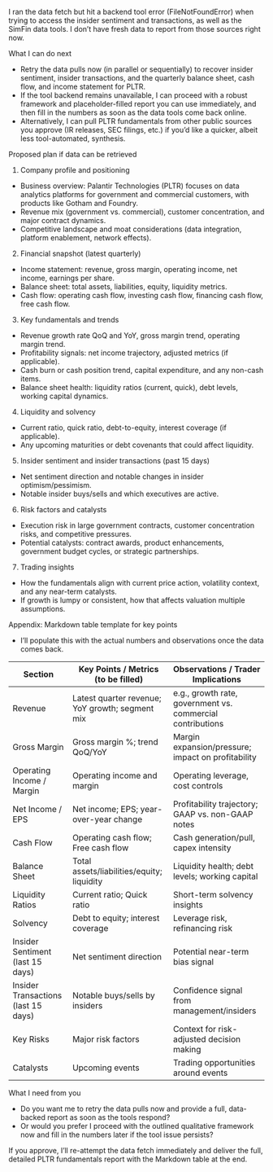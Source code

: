I ran the data fetch but hit a backend tool error (FileNotFoundError) when trying to access the insider sentiment and transactions, as well as the SimFin data tools. I don’t have fresh data to report from those sources right now.

What I can do next
- Retry the data pulls now (in parallel or sequentially) to recover insider sentiment, insider transactions, and the quarterly balance sheet, cash flow, and income statement for PLTR.
- If the tool backend remains unavailable, I can proceed with a robust framework and placeholder-filled report you can use immediately, and then fill in the numbers as soon as the data tools come back online.
- Alternatively, I can pull PLTR fundamentals from other public sources you approve (IR releases, SEC filings, etc.) if you’d like a quicker, albeit less tool-automated, synthesis.

Proposed plan if data can be retrieved
1) Company profile and positioning
- Business overview: Palantir Technologies (PLTR) focuses on data analytics platforms for government and commercial customers, with products like Gotham and Foundry.
- Revenue mix (government vs. commercial), customer concentration, and major contract dynamics.
- Competitive landscape and moat considerations (data integration, platform enablement, network effects).

2) Financial snapshot (latest quarterly)
- Income statement: revenue, gross margin, operating income, net income, earnings per share.
- Balance sheet: total assets, liabilities, equity, liquidity metrics.
- Cash flow: operating cash flow, investing cash flow, financing cash flow, free cash flow.

3) Key fundamentals and trends
- Revenue growth rate QoQ and YoY, gross margin trend, operating margin trend.
- Profitability signals: net income trajectory, adjusted metrics (if applicable).
- Cash burn or cash position trend, capital expenditure, and any non-cash items.
- Balance sheet health: liquidity ratios (current, quick), debt levels, working capital dynamics.

4) Liquidity and solvency
- Current ratio, quick ratio, debt-to-equity, interest coverage (if applicable).
- Any upcoming maturities or debt covenants that could affect liquidity.

5) Insider sentiment and insider transactions (past 15 days)
- Net sentiment direction and notable changes in insider optimism/pessimism.
- Notable insider buys/sells and which executives are active.

6) Risk factors and catalysts
- Execution risk in large government contracts, customer concentration risks, and competitive pressures.
- Potential catalysts: contract awards, product enhancements, government budget cycles, or strategic partnerships.

7) Trading insights
- How the fundamentals align with current price action, volatility context, and any near-term catalysts.
- If growth is lumpy or consistent, how that affects valuation multiple assumptions.

Appendix: Markdown table template for key points
- I’ll populate this with the actual numbers and observations once the data comes back.

| Section | Key Points / Metrics (to be filled) | Observations / Trader Implications |
|---|---|---|
| Revenue | Latest quarter revenue; YoY growth; segment mix | e.g., growth rate, government vs. commercial contributions |
| Gross Margin | Gross margin %; trend QoQ/YoY | Margin expansion/pressure; impact on profitability |
| Operating Income / Margin | Operating income and margin | Operating leverage, cost controls |
| Net Income / EPS | Net income; EPS; year-over-year change | Profitability trajectory; GAAP vs. non-GAAP notes |
| Cash Flow | Operating cash flow; Free cash flow | Cash generation/pull, capex intensity |
| Balance Sheet | Total assets/liabilities/equity; liquidity | Liquidity health; debt levels; working capital |
| Liquidity Ratios | Current ratio; Quick ratio | Short-term solvency insights |
| Solvency | Debt to equity; interest coverage | Leverage risk, refinancing risk |
| Insider Sentiment (last 15 days) | Net sentiment direction | Potential near-term bias signal |
| Insider Transactions (last 15 days) | Notable buys/sells by insiders | Confidence signal from management/insiders |
| Key Risks | Major risk factors | Context for risk-adjusted decision making |
| Catalysts | Upcoming events | Trading opportunities around events |

What I need from you
- Do you want me to retry the data pulls now and provide a full, data-backed report as soon as the tools respond?
- Or would you prefer I proceed with the outlined qualitative framework now and fill in the numbers later if the tool issue persists?

If you approve, I’ll re-attempt the data fetch immediately and deliver the full, detailed PLTR fundamentals report with the Markdown table at the end.